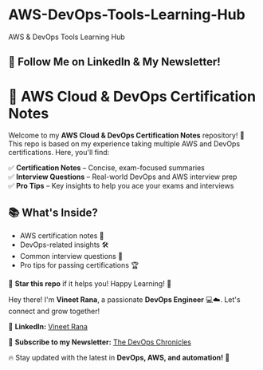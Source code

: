 # AWS-DevOps-Tools-Learning-Hub
AWS &amp; DevOps Tools Learning Hub

## 🚀 Follow Me on LinkedIn & My Newsletter!  

# 🚀 AWS Cloud & DevOps Certification Notes

Welcome to my **AWS Cloud & DevOps Certification Notes** repository! 🎯 This repo is based on my experience taking multiple AWS and DevOps certifications. Here, you'll find:

✅ **Certification Notes** – Concise, exam-focused summaries  
✅ **Interview Questions** – Real-world DevOps and AWS interview prep  
✅ **Pro Tips** – Key insights to help you ace your exams and interviews  

## 📚 What's Inside?
- AWS certification notes 📖  
- DevOps-related insights 🛠  
- Common interview questions 🎤  
- Pro tips for passing certifications 🏆  

🌟 **Star this repo** if it helps you! Happy Learning! 🚀  




Hey there! I'm **Vineet Rana**, a passionate **DevOps Engineer** 💻☁️. Let's connect and grow together!  

🔗 **LinkedIn:** [Vineet Rana](https://www.linkedin.com/in/vineetrana)  

📩 **Subscribe to my Newsletter:** [The DevOps Chronicles](https://www.linkedin.com/build-relation/newsletter-follow?entityUrn=7276114874349375488)  

🔥 Stay updated with the latest in **DevOps, AWS, and automation!** 🚀  

